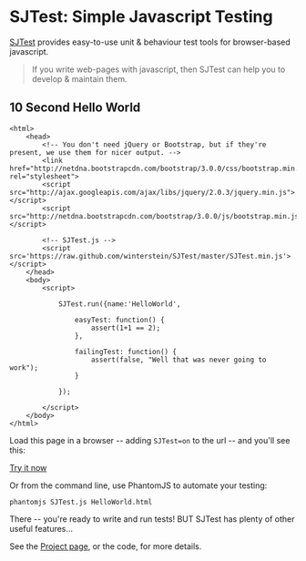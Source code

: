 # SJTest: Simple Javascript Testing

[SJTest](http://winterstein.github.io/SJTest/) provides easy-to-use unit & behaviour test tools for browser-based javascript.

> If you write web-pages with javascript, then SJTest can help you to develop & maintain them.

## 10 Second Hello World

	<html>
		<head>
			<!-- You don't need jQuery or Bootstrap, but if they're present, we use them for nicer output. -->
			<link href="http://netdna.bootstrapcdn.com/bootstrap/3.0.0/css/bootstrap.min.css" rel="stylesheet">
			<script src="http://ajax.googleapis.com/ajax/libs/jquery/2.0.3/jquery.min.js"></script>
			<script src="http://netdna.bootstrapcdn.com/bootstrap/3.0.0/js/bootstrap.min.js"></script>

			<!-- SJTest.js -->
			<script src='https://raw.github.com/winterstein/SJTest/master/SJTest.min.js'></script>
		</head>
		<body>
			<script>
				
				SJTest.run({name:'HelloWorld',

					easyTest: function() {
						assert(1+1 == 2);
					},

					failingTest: function() {
						assert(false, "Well that was never going to work");						
					}

				});
		
			</script>
		</body>
	</html>

Load this page in a browser -- adding `SJTest=on` to the url -- and you'll see this:


[Try it now](http://winterstein.github.io/SJTest/HelloWorld.html?SJTest=on)

Or from the command line, use PhantomJS to automate your testing:

	phantomjs SJTest.js HelloWorld.html

There -- you're ready to write and run tests! BUT SJTest has plenty of other useful features...

See the [Project page](http://winterstein.github.io/SJTest/), or the code, for more details.

